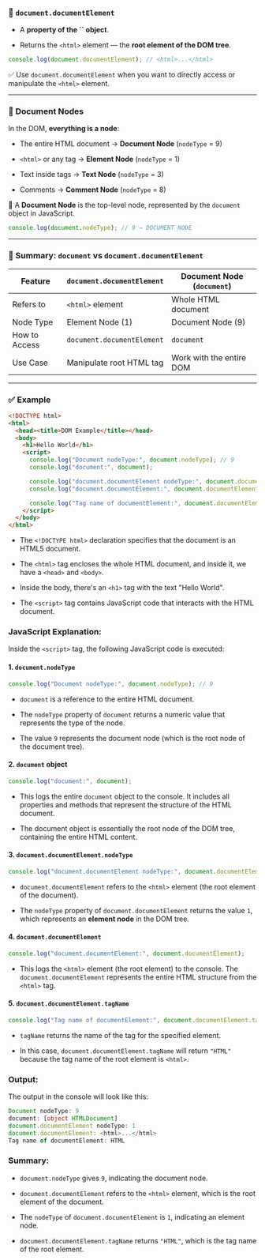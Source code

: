 ### 🧠 `document.documentElement`

- A **property of the ****``**** object**.
    
- Returns the `<html>` element — the **root element of the DOM tree**.
    

```javascript
console.log(document.documentElement); // <html>...</html>
```

✅ Use `document.documentElement` when you want to directly access or manipulate the `<html>` element.

---

### 🧩 Document Nodes

In the DOM, **everything is a node**:

- The entire HTML document → **Document Node** (`nodeType` = 9)
    
- `<html>` or any tag → **Element Node** (`nodeType` = 1)
    
- Text inside tags → **Text Node** (`nodeType` = 3)
    
- Comments → **Comment Node** (`nodeType` = 8)
    

📌 A **Document Node** is the top-level node, represented by the `document` object in JavaScript.

```javascript
console.log(document.nodeType); // 9 → DOCUMENT_NODE
```

---

### 📌 Summary: `document` vs `document.documentElement`

|Feature|`document.documentElement`|Document Node (`document`)|
|---|---|---|
|Refers to|`<html>` element|Whole HTML document|
|Node Type|Element Node (1)|Document Node (9)|
|How to Access|`document.documentElement`|`document`|
|Use Case|Manipulate root HTML tag|Work with the entire DOM|

---

### ✅ Example

```html
<!DOCTYPE html>
<html>
  <head><title>DOM Example</title></head>
  <body>
    <h1>Hello World</h1>
    <script>
      console.log("Document nodeType:", document.nodeType); // 9
      console.log("document:", document);

      console.log("document.documentElement nodeType:", document.documentElement.nodeType); // 1
      console.log("document.documentElement:", document.documentElement);

      console.log("Tag name of documentElement:", document.documentElement.tagName); // HTML
    </script>
  </body>
</html>
```
- The `<!DOCTYPE html>` declaration specifies that the document is an HTML5 document.
    
- The `<html>` tag encloses the whole HTML document, and inside it, we have a `<head>` and `<body>`.
    
- Inside the body, there's an `<h1>` tag with the text "Hello World".
    
- The `<script>` tag contains JavaScript code that interacts with the HTML document.
    

### JavaScript Explanation:

Inside the `<script>` tag, the following JavaScript code is executed:

#### 1. **`document.nodeType`**
```js
console.log("Document nodeType:", document.nodeType); // 9
```

- `document` is a reference to the entire HTML document.
    
- The `nodeType` property of `document` returns a numeric value that represents the type of the node.
    
- The value `9` represents the document node (which is the root node of the document tree).
    

#### 2. **`document` object**
```js
console.log("document:", document);
```

- This logs the entire `document` object to the console. It includes all properties and methods that represent the structure of the HTML document.
    
- The document object is essentially the root node of the DOM tree, containing the entire HTML content.
    

#### 3. **`document.documentElement.nodeType`**
```js
console.log("document.documentElement nodeType:", document.documentElement.nodeType); // 1
```

- `document.documentElement` refers to the `<html>` element (the root element of the document).
    
- The `nodeType` property of `document.documentElement` returns the value `1`, which represents an **element node** in the DOM tree.
    

#### 4. **`document.documentElement`**
```js
console.log("document.documentElement:", document.documentElement);
```

- This logs the `<html>` element (the root element) to the console. The `document.documentElement` represents the entire HTML structure from the `<html>` tag.
    

#### 5. **`document.documentElement.tagName`**
```js
console.log("Tag name of documentElement:", document.documentElement.tagName); // HTML
```

- `tagName` returns the name of the tag for the specified element.
    
- In this case, `document.documentElement.tagName` will return `"HTML"` because the tag name of the root element is `<html>`.
    

### Output:

The output in the console will look like this:
```typescript
Document nodeType: 9
document: [object HTMLDocument]
document.documentElement nodeType: 1
document.documentElement: <html>...</html>
Tag name of documentElement: HTML
```

### Summary:

- `document.nodeType` gives `9`, indicating the document node.
    
- `document.documentElement` refers to the `<html>` element, which is the root element of the document.
    
- The `nodeType` of `document.documentElement` is `1`, indicating an element node.
    
- `document.documentElement.tagName` returns `"HTML"`, which is the tag name of the root element.